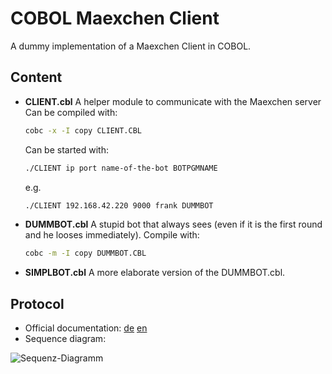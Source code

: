 COBOL Maexchen Client
============

A dummy implementation of a Maexchen Client in COBOL.

Content
----------
- **CLIENT.cbl** A helper module to communicate with the Maexchen server
  Can be compiled with:
  ```bash
  cobc -x -I copy CLIENT.CBL
  ```
  
  Can be started with:
  ```bash
  ./CLIENT ip port name-of-the-bot BOTPGMNAME
  ```
  e.g.
  ```bash
  ./CLIENT 192.168.42.220 9000 frank DUMMBOT
  ```
- **DUMMBOT.cbl** A stupid bot that always sees (even if it is the first round and he looses immediately).
  Compile with:
  ```bash
  cobc -m -I copy DUMMBOT.CBL
  ```
- **SIMPLBOT.cbl** A more elaborate version of the DUMMBOT.cbl.

Protocol
----------
- Official documentation: [de](https://github.com/conradthukral/maexchen/blob/master/protokoll.markdown) [en](https://github.com/conradthukral/maexchen/blob/master/protokoll.en.markdown)
- Sequence diagram:

![Sequenz-Diagramm](http://www.plantuml.com/plantuml/png/lLNTZff05Bu_J_4zG4tQNchIB869iQ7GCDXcBsVnr4wAWu5nRmplNWQmn2AiJJTBp6YOy_sSRtvygAmgxUcG4nsR7phJHsKi99VFN5wzydFDnXAPmZ9AlVzfKVou57PVK1PPMuPdLMhrbFCIKYJVHBBu8gJqre8w6bTPTPYXiYzPfF6Y0n6R7PmUNGGMdteVIoIyrvKjDPSdiqSYrXkPYaG4w2LSROTQ4kL5SSGjadWR1P2fbwIRQBqws-8NcnfppvWUd-DDD629W5ab4QpEPN5olPqEJrpMgtDM70uA5H-vL9Pto7NLnclKWQkQWB4eG83ABJ9bCiuR407JohuN-I9ifLbLXQaxWblC171USJVT9lSUje21rOqR0cxhV0szHv4qSc4eLsVdlCP_FGJSDDY-dxJXHL7Ji2-2tiFglDCPVtZdne_rB2URtS0zaUPZl4sGRfDXmU_hG-MsZOQ02Gljz1zMkaA_JU8ptkwnuto8u3hlYPJkbnuMz3RnbB7xjyGhnzGV7Ya4ZK2JmAPwrD08DRa1ldjHAf76JhHlSLuE_oBY-UdM2n5i_bg2rzJe6mbZcVODNEwfbrG036Ut7yVyqeyJyS8rkpmMsjY9svRGVXp_GpEuFypV)
  
  
